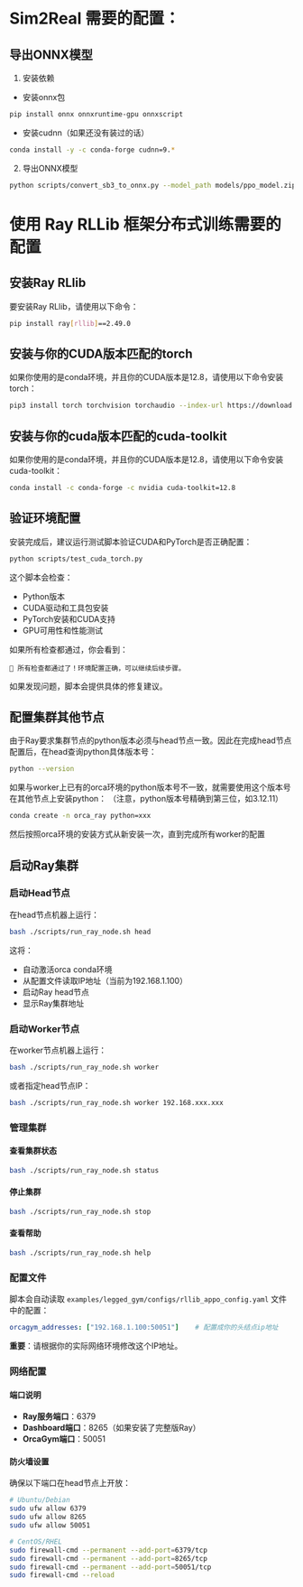 

# Sim2Real 需要的配置：

## 导出ONNX模型

1. 安装依赖
- 安装onnx包
```bash
pip install onnx onnxruntime-gpu onnxscript
```
- 安装cudnn（如果还没有装过的话）
```bash
conda install -y -c conda-forge cudnn=9.*
```


2. 导出ONNX模型
```bash
python scripts/convert_sb3_to_onnx.py --model_path models/ppo_model.zip --output_path models/ppo_model.onnx
```

# 使用 Ray RLLib 框架分布式训练需要的配置

## 安装Ray RLlib
要安装Ray RLlib，请使用以下命令：

```bash
pip install ray[rllib]==2.49.0
```

## 安装与你的CUDA版本匹配的torch
如果你使用的是conda环境，并且你的CUDA版本是12.8，请使用以下命令安装torch：
```bash
pip3 install torch torchvision torchaudio --index-url https://download.pytorch.org/whl/cu128
```

## 安装与你的cuda版本匹配的cuda-toolkit
如果你使用的是conda环境，并且你的CUDA版本是12.8，请使用以下命令安装cuda-toolkit：

```bash
conda install -c conda-forge -c nvidia cuda-toolkit=12.8
```

## 验证环境配置

安装完成后，建议运行测试脚本验证CUDA和PyTorch是否正确配置：

```bash
python scripts/test_cuda_torch.py
```

这个脚本会检查：
- Python版本
- CUDA驱动和工具包安装
- PyTorch安装和CUDA支持
- GPU可用性和性能测试

如果所有检查都通过，你会看到：
```
🎉 所有检查都通过了！环境配置正确，可以继续后续步骤。
```

如果发现问题，脚本会提供具体的修复建议。

## 配置集群其他节点

由于Ray要求集群节点的python版本必须与head节点一致。因此在完成head节点配置后，在head查询python具体版本号：

```bash
python --version
```

如果与worker上已有的orca环境的python版本号不一致，就需要使用这个版本号在其他节点上安装python：
（注意，python版本号精确到第三位，如3.12.11）

```bash
conda create -n orca_ray python=xxx
```

然后按照orca环境的安装方式从新安装一次，直到完成所有worker的配置



## 启动Ray集群

### 启动Head节点

在head节点机器上运行：

```bash
bash ./scripts/run_ray_node.sh head
```

这将：
- 自动激活orca conda环境
- 从配置文件读取IP地址（当前为192.168.1.100）
- 启动Ray head节点
- 显示Ray集群地址

### 启动Worker节点

在worker节点机器上运行：

```bash
bash ./scripts/run_ray_node.sh worker
```

或者指定head节点IP：

```bash
bash ./scripts/run_ray_node.sh worker 192.168.xxx.xxx
```

###  管理集群

#### 查看集群状态

```bash
bash ./scripts/run_ray_node.sh status
```

#### 停止集群

```bash
bash ./scripts/run_ray_node.sh stop
```

#### 查看帮助

```bash
bash ./scripts/run_ray_node.sh help
```

### 配置文件

脚本会自动读取 `examples/legged_gym/configs/rllib_appo_config.yaml` 文件中的配置：

```yaml
orcagym_addresses: ["192.168.1.100:50051"]    # 配置成你的头结点ip地址
```

**重要**：请根据你的实际网络环境修改这个IP地址。

### 网络配置

#### 端口说明

- **Ray服务端口**：6379
- **Dashboard端口**：8265（如果安装了完整版Ray）
- **OrcaGym端口**：50051

#### 防火墙设置

确保以下端口在head节点上开放：

```bash
# Ubuntu/Debian
sudo ufw allow 6379
sudo ufw allow 8265
sudo ufw allow 50051

# CentOS/RHEL
sudo firewall-cmd --permanent --add-port=6379/tcp
sudo firewall-cmd --permanent --add-port=8265/tcp
sudo firewall-cmd --permanent --add-port=50051/tcp
sudo firewall-cmd --reload
```